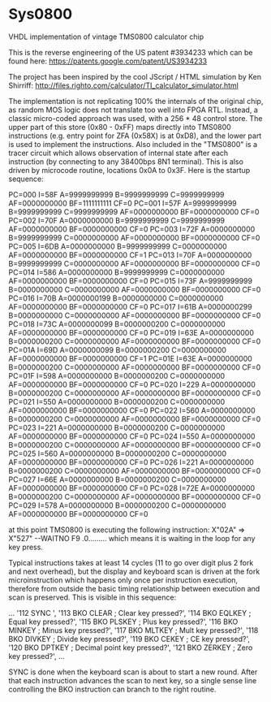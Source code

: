 # Sys0800
VHDL implementation of vintage TMS0800 calculator chip

This is the reverse engineering of the US patent #3934233 which can be found here:
https://patents.google.com/patent/US3934233

The project has been inspired by the cool JScript / HTML simulation by Ken Shirriff: http://files.righto.com/calculator/TI_calculator_simulator.html

The implementation is not replicating 100% the internals of the original chip, as random MOS logic does not translate too well into FPGA RTL. Instead, a classic micro-coded approach was used, with a 256 * 48 control store. The upper part of this store (0x80 - 0xFF) maps directly into TMS0800 instructions (e.g. entry point for ZFA (0x58X) is at 0xD8), and the lower part is used to implement the instructions. Also included in the "TMS0800" is a tracer circuit which allows observation of internal state after each instruction (by connecting to any 38400bps 8N1 terminal). This is also driven by microcode routine, locations 0x0A to 0x3F. Here is the startup sequence:

PC=000 I=58F A=9999999999 B=9999999999 C=9999999999 AF=0000000000 BF=1111111111 CF=0
PC=001 I=57F A=9999999999 B=9999999999 C=9999999999 AF=0000000000 BF=0000000000 CF=0
PC=002 I=70F A=0000000000 B=9999999999 C=9999999999 AF=0000000000 BF=0000000000 CF=0
PC=003 I=72F A=0000000000 B=9999999999 C=0000000000 AF=0000000000 BF=0000000000 CF=0
PC=005 I=6DB A=0000000000 B=9999999999 C=0000000000 AF=0000000000 BF=0000000000 CF=1
PC=013 I=70F A=0000000000 B=9999999999 C=0000000000 AF=0000000000 BF=0000000000 CF=0
PC=014 I=586 A=0000000000 B=9999999999 C=0000000000 AF=0000000000 BF=0000000000 CF=0
PC=015 I=73F A=9999999999 B=0000000000 C=0000000000 AF=0000000000 BF=0000000000 CF=0
PC=016 I=70B A=0000000199 B=0000000000 C=0000000000 AF=0000000000 BF=0000000000 CF=0
PC=017 I=61B A=0000000299 B=0000000000 C=0000000000 AF=0000000000 BF=0000000000 CF=0
PC=018 I=73C A=0000000099 B=0000000200 C=0000000000 AF=0000000000 BF=0000000000 CF=0
PC=019 I=63E A=0000000000 B=0000000200 C=0000000000 AF=0000000000 BF=0000000000 CF=0
PC=01A I=69D A=0000000099 B=0000000200 C=0000000000 AF=0000000000 BF=0000000000 CF=1
PC=01E I=63E A=0000000000 B=0000000200 C=0000000000 AF=0000000000 BF=0000000000 CF=0
PC=01F I=598 A=0000000000 B=0000000200 C=0000000000 AF=0000000000 BF=0000000000 CF=0
PC=020 I=229 A=0000000000 B=0000000200 C=0000000000 AF=0000000000 BF=0000000000 CF=0
PC=021 I=550 A=0000000000 B=0000000200 C=0000000000 AF=0000000000 BF=0000000000 CF=0
PC=022 I=560 A=0000000000 B=0000000200 C=0000000000 AF=0000000000 BF=0000000000 CF=0
PC=023 I=221 A=0000000000 B=0000000200 C=0000000000 AF=0000000000 BF=0000000000 CF=0
PC=024 I=550 A=0000000000 B=0000000200 C=0000000000 AF=0000000000 BF=0000000000 CF=0
PC=025 I=560 A=0000000000 B=0000000200 C=0000000000 AF=0000000000 BF=0000000000 CF=0
PC=026 I=221 A=0000000000 B=0000000200 C=0000000000 AF=0000000000 BF=0000000000 CF=0
PC=027 I=66E A=0000000000 B=0000000200 C=0000000000 AF=0000000000 BF=0000000000 CF=0
PC=028 I=72E A=0000000000 B=0000000200 C=0000000000 AF=0000000000 BF=0000000000 CF=0
PC=029 I=578 A=0000000000 B=0000000200 C=0000000000 AF=0000000000 BF=0000000000 CF=0

at this point TMS0800 is executing the following instruction:
X"02A" => X"527" --WAITNO F9      .0.........
which means it is waiting in the loop for any key press.

Typical instructions takes at least 14 cycles (11 to go over digit plus 2 fork and next overhead), but the display and keyboard scan is driven at the fork microinstruction which happens only once per instruction execution, therefore from outside the basic timing relationship between execution and scan is preserved. This is visible in this sequence:

...
  '112          SYNC         ',
  '113          BKO    CLEAR  ; Clear key pressed?',
  '114          BKO    EQLKEY ; Equal key pressed?',
  '115          BKO    PLSKEY ; Plus key pressed?',
  '116          BKO    MINKEY ; Minus key pressed?',
  '117          BKO    MLTKEY ; Mult key pressed?',
  '118          BKO    DIVKEY ; Divide key pressed?',
  '119          BKO    CEKEY  ; CE key pressed?',
  '120          BKO    DPTKEY ; Decimal point key pressed?',
  '121          BKO    ZERKEY ; Zero key pressed?',
...  

SYNC is done when the keyboard scan is about to start a new round. After that each instruction advances the scan to next key, so a single sense line controlling the BKO instruction can branch to the right routine. 


